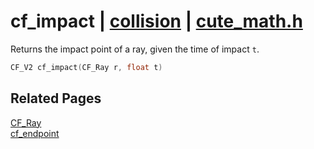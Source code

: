 # cf_impact | [collision](https://github.com/RandyGaul/cute_framework/blob/master/docs/collision/README.md) | [cute_math.h](https://github.com/RandyGaul/cute_framework/blob/master/include/cute_math.h)

Returns the impact point of a ray, given the time of impact `t`.

```cpp
CF_V2 cf_impact(CF_Ray r, float t)
```

## Related Pages

[CF_Ray](https://github.com/RandyGaul/cute_framework/blob/master/docs/math/cf_ray.md)  
[cf_endpoint](https://github.com/RandyGaul/cute_framework/blob/master/docs/collision/cf_endpoint.md)  

